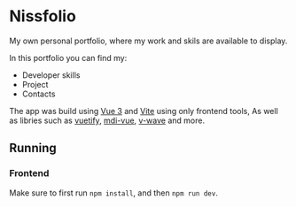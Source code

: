 # Nissfolio
My own personal portfolio, where my work and skils are available to display.

In this portfolio you can find my:
- Developer skills
- Project
- Contacts

The app was build using [Vue 3](https://vuejs.org/) and [Vite](https://github.com/vitejs/vite) using only frontend tools,
As well as libries such as [vuetify](https://vuetifyjs.com/en/), [mdi-vue](https://www.npmjs.com/package/mdi-vue), [v-wave](https://www.npmjs.com/package/v-wave) and more.

## Running

### Frontend
Make sure to first run `npm install`, and then `npm run dev`.
